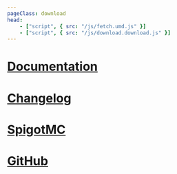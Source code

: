 ```yaml
---
pageClass: download
head:
    - ["script", { src: "/js/fetch.umd.js" }]
    - ["script", { src: "/js/download.download.js" }]
---
```


# [Documentation](/docs/)

# [Changelog](https://github.com/naturecodevoiddev/fwirl/blob/main/CHANGELOG.md)

# [SpigotMC](https://www.spigotmc.org/resources/)

# [GitHub](https://github.com/naturecodevoiddev/fwirl)

